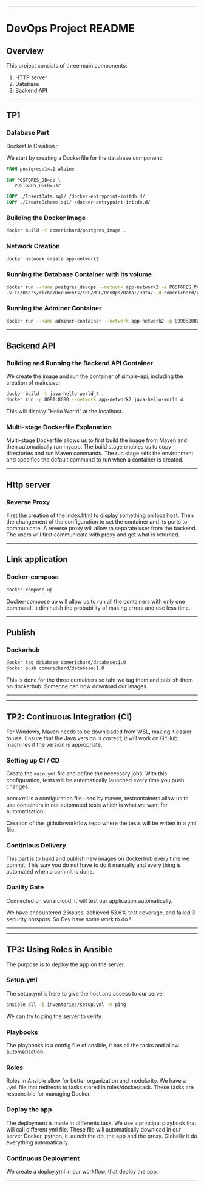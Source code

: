 
---

# DevOps Project README

## Overview

This project consists of three main components:

1. HTTP server
2. Database
3. Backend API

---

## TP1

### Database Part

Dockerfile Creation :

We start by creating a Dockerfile for the database component:

```Dockerfile
FROM postgres:14.1-alpine

ENV POSTGRES_DB=db \
   POSTGRES_USER=usr 

COPY ./InsertData.sql/ /docker-entrypoint-initdb.d/
COPY ./CreateScheme.sql/ /docker-entrypoint-initdb.d/
```

### Building the Docker Image

```bash
docker build -t comerichard/postgres_image .
```

### Network Creation

```bash
docker network create app-network2
```

### Running the Database Container with its volume

```bash
docker run --name postgres_devops --network app-network2 -e POSTGRES_PASSWORD=pswd -p 5432:5432 \
-v C:/Users/richa/Documents/EPF/MDE/DevOps/Data:/Data/ -d comerichard/postgres_image
```

### Running the Adminer Container

```bash
docker run --name adminer-container --network app-network2 -p 8090:8080 adminer
```

---

## Backend API

### Building and Running the Backend API Container

We create the image and run the container of simple-api, including the creation of main.java:

```bash
docker build -t java-hello-world_4 .
docker run -p 8091:8080 --network app-network2 java-hello-world_4
```

This will display "Hello World" at the localhost.

### Multi-stage Dockerfile Explanation

Multi-stage Dockerfile allows us to first build the image from Maven and then automatically run myapp. The build stage enables us to copy directories and run Maven commands. The run stage sets the environment and specifies the default command to run when a container is created.

---

## Http server

### Reverse Proxy 

First the creation of the index.html to display something on localhost. Then the changement of the configuration to set the container and its ports to communicate.
A reverse proxy will allow to separate user from the backend. The users will first communicate with proxy and get what is returned.

---

## Link application

### Docker-compose

```bash
docker-compose up
```

Docker-compose up will allow us to run all the containers with only one command. It diminuish the probability of making errors and use less time.

---

## Publish

### Dockerhub


```bash
docker tag database comerichard/database:1.0
docker push comerichard/database:1.0  
```

This is done for the three containers so taht we tag them and publish them on dockerhub. Someone can now download our images.

---

--- 

## TP2: Continuous Integration (CI)

For Windows, Maven needs to be downloaded from WSL, making it easier to use. Ensure that the Java version is correct; it will work on GitHub machines if the version is appropriate.

### Setting up CI / CD

Create the `main.yml` file and define the necessary jobs. With this configuration, tests will be automatically launched every time you push changes.

pom.xml is a configuration file used by maven, testcontainers allow us to use containers in our automated tests which is what we want for automatisation.

Creation of the .github/workflow repo where the tests will be writen in a yml file.

### Continious Delivery

This part is to build and publish new images on dockerhub every time we commit. This way you do not have to do it manually and every thing is automated when a commit is done.

### Quality Gate

Connected on sonarcloud, it will test our application automatically. 

We have encountered 2 issues, achieved 53.6% test coverage, and failed 3 security hotspots. So Dev have some work to do !

---

---

## TP3: Using Roles in Ansible

The purpose is to deploy the app on the server.

### Setup.yml

The setup.yml is here to give the host and access to our server.

```bash
ansible all -i inventories/setup.yml -m ping
```
We can try to ping the server to verify.

### Playbooks

The playbooks is a config file of ansible, it has all the tasks and allow automatisation.

### Roles

Roles in Ansible allow for better organization and modularity. We have a `.yml` file that redirects to tasks stored in roles/docker/task. These tasks are responsible for managing Docker.

### Deploy the app

The deployment is made in differents task. We use a principal playbook that will call different yml file. These file will automatically download in our server Docker, python, it launch the db, the app and the proxy. Globally it do everything automatically.

### Continuous Deployment

We create  a deploy.yml in our workflow, that deploy the app.

---
